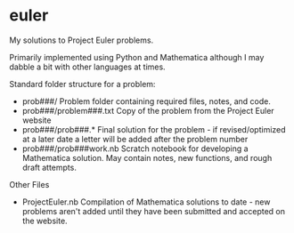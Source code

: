 euler
=====

My solutions to Project Euler problems.

Primarily implemented using Python and Mathematica although I may dabble a bit with other languages at times.

Standard folder structure for a problem:
  - prob###/                    Problem folder containing required files, notes, and code.
  - prob###/problem###.txt      Copy of the problem from the Project Euler website
  - prob###/prob###.*           Final solution for the problem - if revised/optimized at a later date a letter will be added after the problem number
  - prob###/prob###work.nb      Scratch notebook for developing a Mathematica solution. May contain notes, new functions, and rough draft attempts.

Other Files
  - ProjectEuler.nb             Compilation of Mathematica solutions to date - new problems aren't added until they have been submitted and accepted on the website.
